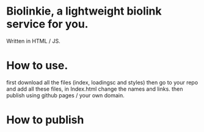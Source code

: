# Biolinkie, a lightweight biolink service for you. 
Written in HTML / JS. 

# How to use. 
first download all the files (index, loadingsc and styles)
then go to your repo and add all these files, in Index.html change the names and links. 
then publish using github pages / your own domain. 

# How to publish
